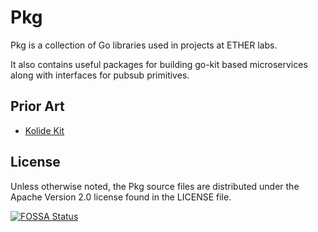 Pkg
==

Pkg is a collection of Go libraries used in projects at ETHER labs.

It also contains useful packages for building go-kit based microservices along with interfaces for pubsub primitives.

## Prior Art

* [Kolide Kit](https://github.com/kolide/kit)

## License

Unless otherwise noted, the Pkg source files are distributed under the Apache Version 2.0 license found in the LICENSE file.

[![FOSSA Status](https://app.fossa.com/api/projects/git%2Bgithub.com%2Fetherlabsio%2Fpkg.svg?type=large)](https://app.fossa.com/projects/git%2Bgithub.com%2Fetherlabsio%2Fpkg?ref=badge_large)
